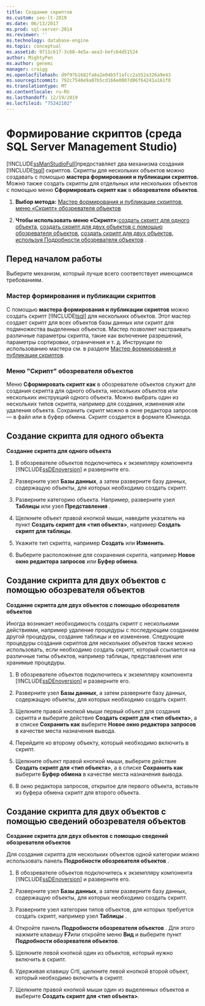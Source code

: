 ```yaml
---
title: Создание скриптов
ms.custom: seo-lt-2019
ms.date: 06/13/2017
ms.prod: sql-server-2014
ms.reviewer: ''
ms.technology: database-engine
ms.topic: conceptual
ms.assetid: 9711c617-3c68-4e5a-aea3-befc64d51524
author: MightyPen
ms.author: genemi
manager: craigg
ms.openlocfilehash: d9f97b1682fa8a2e04b5f1afcc2a552a326a9e43
ms.sourcegitcommit: 792c7548e9a07b5cd166e0007d06f64241a161f8
ms.translationtype: MT
ms.contentlocale: ru-RU
ms.lasthandoff: 12/19/2019
ms.locfileid: "75242102"
---
```

# <a name="generate-scripts-sql-server-management-studio"></a>Формирование скриптов (среда SQL Server Management Studio)
  [!INCLUDE[ssManStudioFull](../../includes/ssmanstudiofull-md.md)]предоставляет два механизма создания [!INCLUDE[tsql](../../includes/tsql-md.md)] скриптов. Скрипты для нескольких объектов можно создавать с помощью **мастера формирования и публикации скриптов.** Можно также создать скрипты для отдельных или нескольких объектов с помощью меню **Сформировать скрипт как** в **обозревателе объектов**.  
  
1.  **Выбор метода:**  [Мастер формирования и публикации скриптов](#GenPubScriptWiz), [меню «Скрипт» обозревателя объектов](#OEScriptAsMenu)  
  
2.  **Чтобы использовать меню «Скрипт»:**[создать скрипт для одного объекта](#ScriptSingleObject), [создать скрипт для двух объектов с помощью обозревателя объектов](#ScriptTwoObjectsOE), [создать скрипт для двух объектов, используя Подробности обозревателя объектов](#ScriptTwoObjectsOED) .    
  
## <a name="before-you-begin"></a>Перед началом работы  
 Выберите механизм, который лучше всего соответствует имеющимся требованиям.  
  
###  <a name="GenPubScriptWiz"></a>Мастер формирования и публикации скриптов  
 С помощью **мастера формирования и публикации скриптов** можно создать скрипт [!INCLUDE[tsql](../../includes/tsql-md.md)] для нескольких объектов. Этот мастер создает скрипт для всех объектов базы данных или скрипт для подмножества выделенных объектов. Мастер позволяет настраивать различные параметры скрипта, такие как включение разрешений, параметры сортировки, ограничения и т. д. Инструкции по использованию мастера см. в разделе [Мастер формирования и публикации скриптов](generate-and-publish-scripts-wizard.md).  
  
###  <a name="OEScriptAsMenu"></a>Меню "Скрипт" обозревателя объектов  
 Меню **Сформировать скрипт как** в обозревателе объектов служит для создания скрипта для одного объекта, нескольких объектов или нескольких инструкций одного объекта. Можно выбрать один из нескольких типов скрипта, например для создания, изменения или удаления объекта. Сохранить скрипт можно в окне редактора запросов — в файл или в буфер обмена. Скрипт создается в формате Юникода.  
  
##  <a name="ScriptSingleObject"></a>Создание скрипта для одного объекта  
 **Создание скрипта для одного объекта**  
  
1.  В обозревателе объектов подключитесь к экземпляру компонента [!INCLUDE[ssDEnoversion](../../includes/ssdenoversion-md.md)] и разверните его.  
  
2.  Разверните узел **Базы данных**, а затем разверните базу данных, содержащую объекты, для которых необходимо создать скрипт.  
  
3.  Разверните категорию объекта. Например, разверните узел **Таблицы** или узел **Представления** .  
  
4.  Щелкните объект правой кнопкой мыши, наведите указатель на пункт **Создать скрипт для \<тип объекта>**, например **Создать скрипт для таблицы**.  
  
5.  Укажите тип скрипта, например **Создать** или **Изменить**.  
  
6.  Выберите расположение для сохранения скрипта, например **Новое окно редактора запросов** или **Буфер обмена**.  
  
##  <a name="ScriptTwoObjectsOE"></a>Создание скрипта для двух объектов с помощью обозревателя объектов  
 **Создание скрипта для двух объектов с помощью обозревателя объектов**  
  
 Иногда возникает необходимость создать скрипт с несколькими действиями, например удаление процедуры с последующим созданием другой процедуры, создание таблицы и ее изменение. Следующие процедуры создания скриптов для нескольких объектов также можно использовать, если необходимо создать скрипт, который ссылается на различные типы объектов, например таблицы, представления или хранимые процедуры.  
  
1.  В обозревателе объектов подключитесь к экземпляру компонента [!INCLUDE[ssDEnoversion](../../includes/ssdenoversion-md.md)] и разверните его.  
  
2.  Разверните узел **Базы данных**, а затем разверните базу данных, содержащую объекты, для которых необходимо создать скрипт.  
  
3.  Щелкните правой кнопкой мыши первый объект для создания скрипта и выберите действие **Создать скрипт для \<тип объекта>**, а в списке **Сохранить как** выберите **Новое окно редактора запросов** в качестве места назначения вывода.  
  
4.  Перейдите ко второму объекту, который необходимо включить в скрипт.  
  
5.  Щелкните объект правой кнопкой мыши, выберите действие **Создать скрипт для \<тип объекта>**, а в списке **Сохранить как** выберите **Буфер обмена** в качестве места назначения вывода.  
  
6.  В окно редактора запросов, открытое для первого объекта, вставьте из буфера обмена скрипт для второго объекта.  
  
##  <a name="ScriptTwoObjectsOED"></a>Создание скрипта для двух объектов с помощью сведений обозревателя объектов  
 **Создание скрипта для двух объектов с помощью сведений обозревателя объектов**  
  
 Для создания скрипта для нескольких объектов одной категории можно использовать панель **Подробности обозревателя объектов** .  
  
1.  В обозревателе объектов подключитесь к экземпляру компонента [!INCLUDE[ssDEnoversion](../../includes/ssdenoversion-md.md)] и разверните его.  
  
2.  Разверните узел **Базы данных**, а затем разверните базу данных, содержащую объекты, для которых необходимо создать скрипт.  
  
3.  Разверните узел категории типов объектов, для которых требуется создать скрипт, например узел **Таблицы** .  
  
4.  Откройте панель **Подробности обозревателя объектов** . Для этого нажмите клавишу **F7**или откройте меню **Вид** и выберите пункт **Подробности обозревателя объектов**.  
  
5.  Щелкните левой кнопкой один из объектов, который нужно включить в скрипт.  
  
6.  Удерживая клавишу Crtl, щелкните левой кнопкой второй объект, который необходимо включить в скрипт.  
  
7.  Щелкните правой кнопкой мыши один из выделенных объектов и выберите **Создать скрипт для \<тип объекта>**.  
  
  
